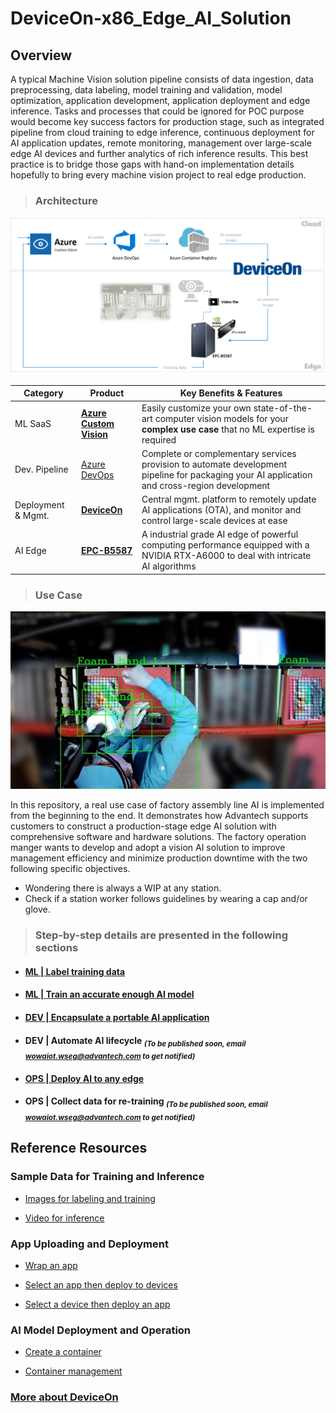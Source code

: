 # DeviceOn-x86_Edge_AI_Solution
## Overview

A typical Machine Vision solution pipeline consists of data ingestion, data preprocessing, data labeling, model training and validation, model optimization, application development, application deployment and edge inference. Tasks and processes that could be ignored for POC purpose would become key success factors for production stage, such as  integrated pipeline from cloud training to edge inference, continuous deployment for AI application updates, remote monitoring, management over large-scale edge AI devices and further analytics of rich inference results. This best practice is to bridge those gaps with hand-on implementation details hopefully to bring every machine vision project to real edge production.

> ### **Architecture**

![image](image/project%20architecture.png)

| Category  | Product | Key Benefits & Features |
| ------------- | ------------- | ------------- |
| ML SaaS | **[Azure Custom Vision](https://azure.microsoft.com/en-us/products/cognitive-services/custom-vision-service/)** | Easily customize your own state-of-the-art computer vision models for your **complex use case** that no ML expertise is required |
| Dev. Pipeline | [Azure DevOps](https://azure.microsoft.com/en-us/products/devops/) | Complete or complementary services provision to automate development pipeline for packaging your AI application and cross-region development|
| Deployment & Mgmt. | **[DeviceOn](https://campaign.advantech.online/en/DeviceOn/index.html#SolutionPackages)** | Central mgmt. platform to remotely update AI applications (OTA), and monitor and control large-scale devices at ease |
| AI Edge | **[EPC-B5587](https://www.advantech.com/en/products/f50cd471-773b-4301-95f4-5547702c0ec7/epc-b5587/mod_3cf5ef68-e055-45e1-98dd-84987ae4a331)** | A industrial grade AI edge of powerful computing performance equipped with a NVIDIA RTX-A6000 to deal with intricate AI algorithms |

> ### **Use Case**

![image](image/scenario.png)

In this repository, a real use case of factory assembly line AI is implemented from the beginning to the end. It demonstrates how Advantech supports customers to construct a production-stage edge AI solution with comprehensive software and hardware solutions. The factory operation manger wants to develop and adopt a vision AI solution to improve management efficiency and minimize production downtime with the two following specific objectives.

-	Wondering there is always a WIP at any station. 
-	Check if a station worker follows guidelines by wearing a cap and/or glove. 

> ### **Step-by-step details are presented in the following sections**

* #### [**ML | Label training data**](ML%20|%20Label%20training%20data.md)

* #### [**ML | Train an accurate enough AI model**](ML%20|%20Train%20an%20accurate%20enough%20AI%20model.md)

* #### [**DEV | Encapsulate a portable AI application**](DEV%20|%20Encapsulate%20a%20portable%20AI%20application.md)

* #### **DEV | Automate AI lifecycle** <sub>*(To be published soon, email wowaiot.wseg@advantech.com to get notified)*</sub>

* #### [**OPS | Deploy AI to any edge**](OPS%20|%20Deploy%20AI%20to%20any%20edge.md)

* #### **OPS | Collect data for re-training** <sub>*(To be published soon, email wowaiot.wseg@advantech.com to get notified)*</sub>

## Reference Resources

### Sample Data for Training and Inference

* [Images for labeling and training](https://advantecho365-my.sharepoint.com/:u:/g/personal/gary70_lin_advantech_com/Eap595EF6FJDplH1unr1bY8B-cv_BlD1m0fZ2k_96hPXfw?e=Z4GVbj)

* [Video for inference](https://advantecho365-my.sharepoint.com/:u:/g/personal/gary70_lin_advantech_com/Eap595EF6FJDplH1unr1bY8B-cv_BlD1m0fZ2k_96hPXfw?e=Z4GVbj)

### App Uploading and Deployment

* [Wrap an app](https://youtu.be/5wRANEF-nxM?t=171)

* [Select an app then deploy to devices](https://youtu.be/5wRANEF-nxM?t=15)

* [Select a device then deploy an app](https://youtu.be/5wRANEF-nxM?t=36)

### AI Model Deployment and Operation

* [Create a container](https://youtu.be/bilP6FpyU0M?t=109)

* [Container management](https://youtu.be/bilP6FpyU0M?t=145)

### [More about DeviceOn](https://docs.wise-paas.advantech.com/en/Guides_and_API_References/ApplicationServices/1564727799415968385/1564727878040194797/v1.0.2)
